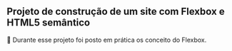 ## Projeto de construção de um site com Flexbox e HTML5 semântico ##

🎯 Durante esse projeto foi posto em prática os conceito do Flexbox.
